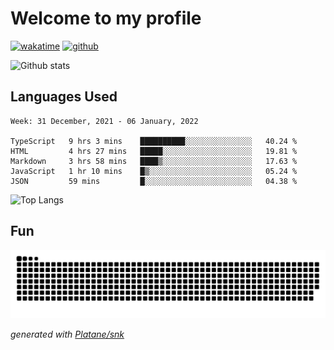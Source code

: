 # Welcome to my profile

[![wakatime](https://wakatime.com/badge/user/82c377cd-a54c-404c-b7df-177b313ca539.svg)](https://wakatime.com/@82c377cd-a54c-404c-b7df-177b313ca539)
[![github](https://img.shields.io/github/followers/xinthose?logo=github&style=plastic)](https://github.com/alanhamlett?tab=followers)

![Github stats](https://github-readme-stats.vercel.app/api?username=xinthose&show_icons=true&theme=radical&count_private=true)

## Languages Used

<!--START_SECTION:waka-->
```text
Week: 31 December, 2021 - 06 January, 2022

TypeScript   9 hrs 3 mins    ██████████░░░░░░░░░░░░░░░   40.24 % 
HTML         4 hrs 27 mins   █████░░░░░░░░░░░░░░░░░░░░   19.81 % 
Markdown     3 hrs 58 mins   ████▒░░░░░░░░░░░░░░░░░░░░   17.63 % 
JavaScript   1 hr 10 mins    █▒░░░░░░░░░░░░░░░░░░░░░░░   05.24 % 
JSON         59 mins         █░░░░░░░░░░░░░░░░░░░░░░░░   04.38 % 
```
<!--END_SECTION:waka-->

![Top Langs](https://github-readme-stats.vercel.app/api/top-langs/?username=xinthose)

## Fun
![github contribution grid snake animation](https://raw.githubusercontent.com/xinthose/xinthose/output/github-contribution-grid-snake.svg)

_generated with [Platane/snk](https://github.com/Platane/snk)_
